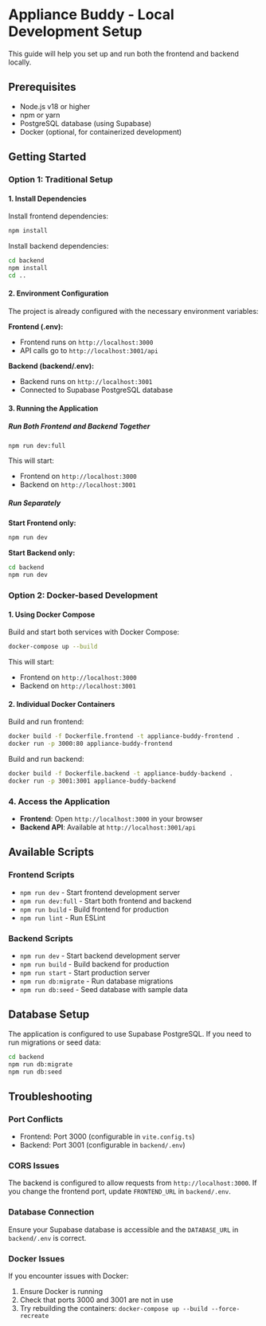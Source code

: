 # Appliance Buddy - Local Development Setup

This guide will help you set up and run both the frontend and backend locally.

## Prerequisites

- Node.js v18 or higher
- npm or yarn
- PostgreSQL database (using Supabase)
- Docker (optional, for containerized development)

## Getting Started

### Option 1: Traditional Setup

#### 1. Install Dependencies

Install frontend dependencies:
```bash
npm install
```

Install backend dependencies:
```bash
cd backend
npm install
cd ..
```

#### 2. Environment Configuration

The project is already configured with the necessary environment variables:

**Frontend (.env):**
- Frontend runs on `http://localhost:3000`
- API calls go to `http://localhost:3001/api`

**Backend (backend/.env):**
- Backend runs on `http://localhost:3001`
- Connected to Supabase PostgreSQL database

#### 3. Running the Application

##### Run Both Frontend and Backend Together
```bash
npm run dev:full
```

This will start:
- Frontend on `http://localhost:3000`
- Backend on `http://localhost:3001`

##### Run Separately

**Start Frontend only:**
```bash
npm run dev
```

**Start Backend only:**
```bash
cd backend
npm run dev
```

### Option 2: Docker-based Development

#### 1. Using Docker Compose

Build and start both services with Docker Compose:
```bash
docker-compose up --build
```

This will start:
- Frontend on `http://localhost:3000`
- Backend on `http://localhost:3001`

#### 2. Individual Docker Containers

Build and run frontend:
```bash
docker build -f Dockerfile.frontend -t appliance-buddy-frontend .
docker run -p 3000:80 appliance-buddy-frontend
```

Build and run backend:
```bash
docker build -f Dockerfile.backend -t appliance-buddy-backend .
docker run -p 3001:3001 appliance-buddy-backend
```

### 4. Access the Application

- **Frontend**: Open `http://localhost:3000` in your browser
- **Backend API**: Available at `http://localhost:3001/api`

## Available Scripts

### Frontend Scripts
- `npm run dev` - Start frontend development server
- `npm run dev:full` - Start both frontend and backend
- `npm run build` - Build frontend for production
- `npm run lint` - Run ESLint

### Backend Scripts
- `npm run dev` - Start backend development server
- `npm run build` - Build backend for production
- `npm run start` - Start production server
- `npm run db:migrate` - Run database migrations
- `npm run db:seed` - Seed database with sample data

## Database Setup

The application is configured to use Supabase PostgreSQL. If you need to run migrations or seed data:

```bash
cd backend
npm run db:migrate
npm run db:seed
```

## Troubleshooting

### Port Conflicts
- Frontend: Port 3000 (configurable in `vite.config.ts`)
- Backend: Port 3001 (configurable in `backend/.env`)

### CORS Issues
The backend is configured to allow requests from `http://localhost:3000`. If you change the frontend port, update `FRONTEND_URL` in `backend/.env`.

### Database Connection
Ensure your Supabase database is accessible and the `DATABASE_URL` in `backend/.env` is correct.

### Docker Issues
If you encounter issues with Docker:
1. Ensure Docker is running
2. Check that ports 3000 and 3001 are not in use
3. Try rebuilding the containers: `docker-compose up --build --force-recreate`